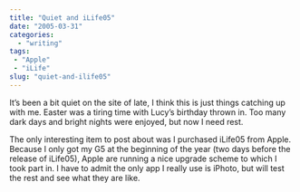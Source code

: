 ```yaml
---
title: "Quiet and iLife05"
date: "2005-03-31"
categories: 
  - "writing"
tags:
 - "Apple"
 - "iLife"
slug: "quiet-and-ilife05"
---
```


It’s been a bit quiet on the site of late, I think this is just things catching up with me. Easter was a tiring time with Lucy’s birthday thrown in. Too many dark days and bright nights were enjoyed, but now I need rest.  

The only interesting item to post about was I purchased iLife05 from Apple. Because I only got my G5 at the beginning of the year (two days before the release of iLife05), Apple are running a nice upgrade scheme to which I took part in. I have to admit the only app I really use is iPhoto, but will test the rest and see what they are like.
